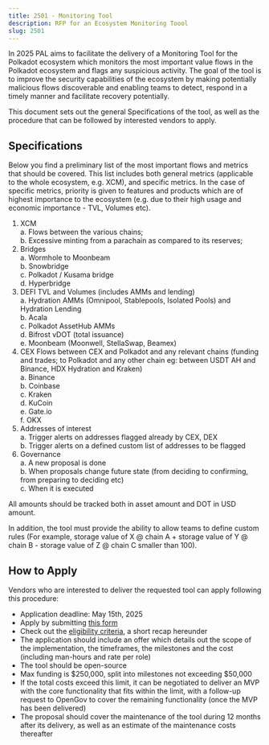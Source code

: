 ```yaml
---
title: 2501 - Monitoring Tool
description: RFP for an Ecosystem Monitoring Toool
slug: 2501
---
```


In 2025 PAL aims to facilitate the delivery of a Monitoring Tool for the Polkadot ecosystem which monitors the most important value flows in the Polkadot ecosystem and flags any suspicious activity. The goal of the tool is to improve the security capabilities of the ecosystem by making potentially malicious flows discoverable and enabling teams to detect, respond in a timely manner and facilitate recovery potentially.

This document sets out the general Specifications of the tool, as well as the procedure that can be followed by interested vendors to apply.

## Specifications
Below you find a preliminary list of the most important flows and metrics that should be covered. This list includes both general metrics (applicable to the whole ecosystem, e.g. XCM), and specific metrics. In the case of specific metrics, priority is given to features and products which are of highest importance to the ecosystem (e.g. due to their high usage and economic importance - TVL, Volumes etc).

1. XCM  
    a. Flows between the various chains;  
    b. Excessive minting from a parachain as compared to its reserves;
2. Bridges  
    a. Wormhole to Moonbeam  
    b. Snowbridge  
    c. Polkadot / Kusama bridge  
    d. Hyperbridge  
3. DEFI TVL and Volumes (includes AMMs and lending)  
    a. Hydration AMMs (Omnipool, Stablepools, Isolated Pools) and Hydration Lending  
    b. Acala  
    c. Polkadot AssetHub AMMs  
    d. Bifrost vDOT (total issuance)  
    e. Moonbeam (Moonwell, StellaSwap, Beamex)  
4. CEX Flows between CEX and Polkadot and any relevant chains (funding and trades; to Polkadot and any other chain eg: between USDT AH and Binance, HDX Hydration and Kraken)  
    a. Binance  
    b. Coinbase  
    c. Kraken  
    d. KuCoin  
    e. Gate.io  
    f. OKX  
5. Addresses of interest    
    a. Trigger alerts on addresses flagged already by CEX, DEX  
    b. Trigger alerts on a defined custom list of addresses to be flagged  
6. Governance  
    a. A new proposal is done  
    b. When proposals change future state (from deciding to confirming, from preparing to deciding etc)  
    c. When it is executed  

All amounts should be tracked both in asset amount and DOT in USD amount.

In addition, the tool must provide the ability to allow teams to define custom rules (For example,  storage value of X @ chain A + storage value of Y @ chain B - storage value of Z @ chain C smaller than 100).

## How to Apply
Vendors who are interested to deliver the requested tool can apply following this procedure:
* Application deadline: May 15th, 2025  
* Apply by submitting [this form](https://docs.google.com/forms/d/e/1FAIpQLSdy1EecY64xCYPUMJDC37a8po7ECFHp94Ouxv_ctk9hxABxYA/viewform)
* Check out the [eligibility criteria](/funding/security_tooling), a short recap hereunder
* The application should include an offer which details out the scope of the implementation, the timeframes, the milestones and the cost (including man-hours and rate per role)  
* The tool should be open-source
* Max funding is $250,000, split into milestones not exceeding $50,000
* If the total costs exceed this limit, it can be negotiated to deliver an MVP with the core functionality that fits within the limit, with a follow-up request to OpenGov to cover the remaining functionality (once the MVP has been delivered)
* The proposal should cover the maintenance of the tool during 12 months after its delivery, as well as an estimate of the maintenance costs thereafter
